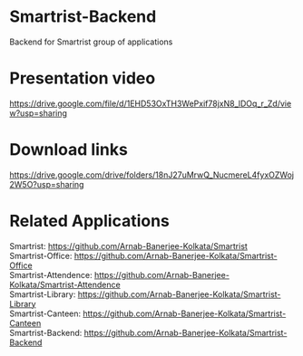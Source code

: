 # Smartrist-Backend
Backend for Smartrist group of applications

# Presentation video
https://drive.google.com/file/d/1EHD53OxTH3WePxif78jxN8_lDOq_r_Zd/view?usp=sharing

# Download links
https://drive.google.com/drive/folders/18nJ27uMrwQ_NucmereL4fyxOZWoj2W5O?usp=sharing


# Related Applications

Smartrist:            https://github.com/Arnab-Banerjee-Kolkata/Smartrist <br>
Smartrist-Office:     https://github.com/Arnab-Banerjee-Kolkata/Smartrist-Office <br>
Smartrist-Attendence: https://github.com/Arnab-Banerjee-Kolkata/Smartrist-Attendence <br>
Smartrist-Library:    https://github.com/Arnab-Banerjee-Kolkata/Smartrist-Library <br>
Smartrist-Canteen:    https://github.com/Arnab-Banerjee-Kolkata/Smartrist-Canteen <br>
Smartrist-Backend:    https://github.com/Arnab-Banerjee-Kolkata/Smartrist-Backend <br>
